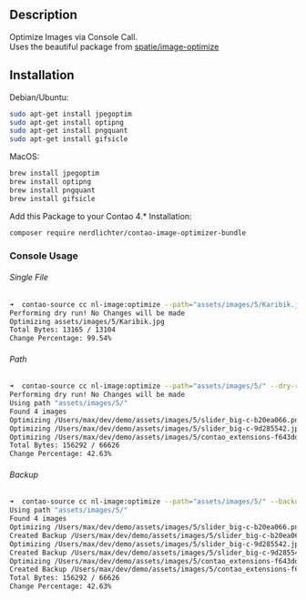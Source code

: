 ## Description
Optimize Images via Console Call.   
Uses the beautiful package from [spatie/image-optimize](https://github.com/spatie/image-optimizer) 

## Installation

Debian/Ubuntu:
```bash
sudo apt-get install jpegoptim
sudo apt-get install optipng
sudo apt-get install pngquant
sudo apt-get install gifsicle
```

MacOS:
```bash
brew install jpegoptim
brew install optipng
brew install pngquant
brew install gifsicle
```

Add this Package to your Contao 4.* Installation:  
```
composer require nerdlichter/contao-image-optimizer-bundle
```

### Console Usage
###### Single File
```bash
➜  contao-source cc nl-image:optimize --path="assets/images/5/Karibik.jpg" --dry-run
Performing dry run! No Changes will be made
Optimizing assets/images/5/Karibik.jpg
Total Bytes: 13165 / 13104
Change Percentage: 99.54%
```
###### Path
```bash
➜  contao-source cc nl-image:optimize --path="assets/images/5/" --dry-run
Performing dry run! No Changes will be made
Using path "assets/images/5/"
Found 4 images
Optimizing /Users/max/dev/demo/assets/images/5/slider_big-c-b20ea066.png
Optimizing /Users/max/dev/demo/assets/images/5/slider_big-c-9d285542.jpg
Optimizing /Users/max/dev/demo/assets/images/5/contao_extensions-f643ddd6.png
Total Bytes: 156292 / 66626
Change Percentage: 42.63%
```

###### Backup
```bash
➜  contao-source cc nl-image:optimize --path="assets/images/5/" --backup
Using path "assets/images/5/"
Found 4 images
Optimizing /Users/max/dev/demo/assets/images/5/slider_big-c-b20ea066.png
Created Backup /Users/max/dev/demo/assets/images/5/slider_big-c-b20ea066.png.original
Optimizing /Users/max/dev/demo/assets/images/5/slider_big-c-9d285542.jpg
Created Backup /Users/max/dev/demo/assets/images/5/slider_big-c-9d285542.jpg.original
Optimizing /Users/max/dev/demo/assets/images/5/contao_extensions-f643ddd6.png
Created Backup /Users/max/dev/demo/assets/images/5/contao_extensions-f643ddd6.png.original
Total Bytes: 156292 / 66626
Change Percentage: 42.63%
```
